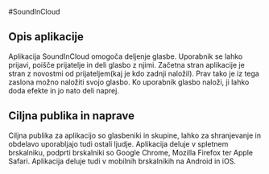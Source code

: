 #SoundInCloud

## Opis aplikacije
Aplikacija SoundInCloud omogoča deljenje glasbe. Uporabnik se lahko prijavi, poišče prijatelje in deli glasbo z njimi. 
Začetna stran aplikacije je stran z novostmi od prijateljem(kaj je kdo zadnji naložil). Prav tako je iz tega
zaslona možno naložiti svojo glasbo. Ko uporabnik glasbo naloži, ji lahko doda efekte in jo nato deli naprej. 


## Ciljna publika in naprave
Ciljna publika za aplikacijo so glasbeniki in skupine, lahko za shranjevanje in obdelavo uporabljajo tudi ostali ljudje. 
Aplikacija deluje v spletnem brskalniku, podprti brskalniki so Google Chrome, Mozilla Firefox ter Apple Safari. Aplikacija deluje
tudi v mobilnih brskalnikih na Android in iOS. 